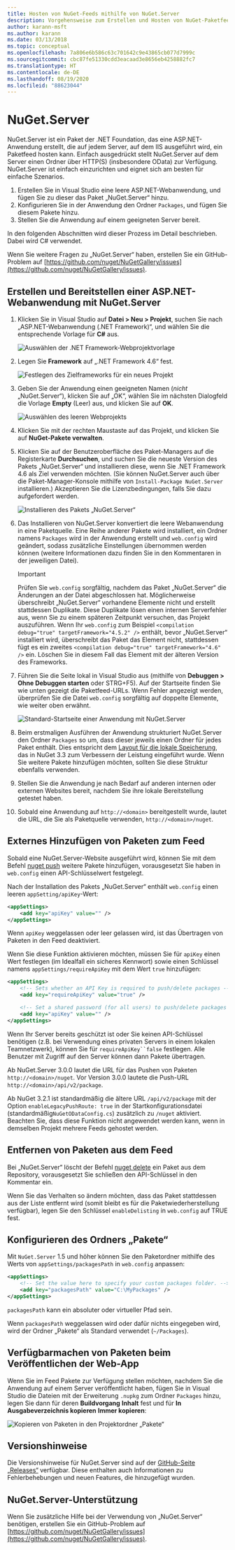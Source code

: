```yaml
---
title: Hosten von NuGet-Feeds mithilfe von NuGet.Server
description: Vorgehensweise zum Erstellen und Hosten von NuGet-Paketfeeds auf einem Server mit IIS mithilfe von NuGet.Server sowie zum Verfügbarmachen von Paketen via HTTP und OData.
author: karann-msft
ms.author: karann
ms.date: 03/13/2018
ms.topic: conceptual
ms.openlocfilehash: 7a806e6b586c63c701642c9e43865cb077d7999c
ms.sourcegitcommit: cbc87fe51330cdd3eacaad3e8656eb4258882fc7
ms.translationtype: HT
ms.contentlocale: de-DE
ms.lasthandoff: 08/19/2020
ms.locfileid: "88623044"
---
```

# <a name="nugetserver"></a>NuGet.Server

NuGet.Server ist ein Paket der .NET Foundation, das eine ASP.NET-Anwendung erstellt, die auf jedem Server, auf dem IIS ausgeführt wird, ein Paketfeed hosten kann. Einfach ausgedrückt stellt NuGet.Server auf dem Server einen Ordner über HTTP(S) (insbesondere OData) zur Verfügung. NuGet.Server ist einfach einzurichten und eignet sich am besten für einfache Szenarios.

1. Erstellen Sie in Visual Studio eine leere ASP.NET-Webanwendung, und fügen Sie zu dieser das Paket „NuGet.Server“ hinzu.
1. Konfigurieren Sie in der Anwendung den Ordner `Packages`, und fügen Sie diesem Pakete hinzu.
1. Stellen Sie die Anwendung auf einem geeigneten Server bereit.

In den folgenden Abschnitten wird dieser Prozess im Detail beschrieben. Dabei wird C# verwendet.

Wenn Sie weitere Fragen zu „NuGet.Server“ haben, erstellen Sie ein GitHub-Problem auf [https://github.com/nuget/NuGetGallery/issues](https://github.com/nuget/NuGetGallery/issues).

## <a name="create-and-deploy-an-aspnet-web-application-with-nugetserver"></a>Erstellen und Bereitstellen einer ASP.NET-Webanwendung mit NuGet.Server

1. Klicken Sie in Visual Studio auf **Datei > Neu > Projekt**, suchen Sie nach „ASP.NET-Webanwendung (.NET Framework)“, und wählen Sie die entsprechende Vorlage für **C#** aus.

    ![Auswählen der .NET Framework-Webprojektvorlage](media/Hosting_00-NuGet.Server-ProjectType.png)

1. Legen Sie **Framework** auf „.NET Framework 4.6“ fest.

    ![Festlegen des Zielframeworks für ein neues Projekt](media/Hosting_01-NuGet.Server-Set4.6.png)

1. Geben Sie der Anwendung einen geeigneten Namen (*nicht* „NuGet.Server“), klicken Sie auf „OK“, wählen Sie im nächsten Dialogfeld die Vorlage **Empty** (Leer) aus, und klicken Sie auf **OK**.

    ![Auswählen des leeren Webprojekts](media/Hosting_02-NuGet.Server-Empty.png)

1. Klicken Sie mit der rechten Maustaste auf das Projekt, und klicken Sie auf **NuGet-Pakete verwalten**.

1. Klicken Sie auf der Benutzeroberfläche des Paket-Managers auf die Registerkarte **Durchsuchen**, und suchen Sie die neueste Version des Pakets „NuGet.Server“ und installieren diese, wenn Sie .NET Framework 4.6 als Ziel verwenden möchten. (Sie können NuGet.Server auch über die Paket-Manager-Konsole mithilfe von `Install-Package NuGet.Server` installieren.) Akzeptieren Sie die Lizenzbedingungen, falls Sie dazu aufgefordert werden.

    ![Installieren des Pakets „NuGet.Server“](media/Hosting_03-NuGet.Server-Package.png)

1. Das Installieren von NuGet.Server konvertiert die leere Webanwendung in eine Paketquelle. Eine Reihe anderer Pakete wird installiert, ein Ordner namens `Packages` wird in der Anwendung erstellt und `web.config` wird geändert, sodass zusätzliche Einstellungen übernommen werden können (weitere Informationen dazu finden Sie in den Kommentaren in der jeweiligen Datei).

    > [!Important]
    > Prüfen Sie `web.config` sorgfältig, nachdem das Paket „NuGet.Server“ die Änderungen an der Datei abgeschlossen hat. Möglicherweise überschreibt „NuGet.Server“ vorhandene Elemente nicht und erstellt stattdessen Duplikate. Diese Duplikate lösen einen internen Serverfehler aus, wenn Sie zu einem späteren Zeitpunkt versuchen, das Projekt auszuführen. Wenn Ihr `web.config` zum Beispiel `<compilation debug="true" targetFramework="4.5.2" />` enthält, bevor „NuGet.Server“ installiert wird, überschreibt das Paket das Element nicht, stattdessen fügt es ein zweites `<compilation debug="true" targetFramework="4.6" />` ein. Löschen Sie in diesem Fall das Element mit der älteren Version des Frameworks.

1. Führen Sie die Seite lokal in Visual Studio aus (mithilfe von **Debuggen > Ohne Debuggen starten** oder STRG+F5). Auf der Startseite finden Sie wie unten gezeigt die Paketfeed-URLs. Wenn Fehler angezeigt werden, überprüfen Sie die Datei `web.config` sorgfältig auf doppelte Elemente, wie weiter oben erwähnt.

    ![Standard-Startseite einer Anwendung mit NuGet.Server](media/Hosting_04-NuGet.Server-FeedHomePage.png)

1.  Beim erstmaligen Ausführen der Anwendung strukturiert NuGet.Server den Ordner `Packages` so um, dass dieser jeweils einen Ordner für jedes Paket enthält. Dies entspricht dem [Layout für die lokale Speicherung](https://blog.nuget.org/20151118/nuget-3.3.html#folder-based-repository-commands), das in NuGet 3.3 zum Verbessern der Leistung eingeführt wurde. Wenn Sie weitere Pakete hinzufügen möchten, sollten Sie diese Struktur ebenfalls verwenden.

1. Stellen Sie die Anwendung je nach Bedarf auf anderen internen oder externen Websites bereit, nachdem Sie ihre lokale Bereitstellung getestet haben.

1. Sobald eine Anwendung auf `http://<domain>` bereitgestellt wurde, lautet die URL, die Sie als Paketquelle verwenden, `http://<domain>/nuget`.

## <a name="adding-packages-to-the-feed-externally"></a>Externes Hinzufügen von Paketen zum Feed

Sobald eine NuGet.Server-Website ausgeführt wird, können Sie mit dem Befehl [nuget push](../reference/cli-reference/cli-ref-push.md) weitere Pakete hinzufügen, vorausgesetzt Sie haben in `web.config` einen API-Schlüsselwert festgelegt.

Nach der Installation des Pakets „NuGet.Server“ enthält `web.config` einen leeren `appSetting/apiKey`-Wert:

```xml
<appSettings>
    <add key="apiKey" value="" />
</appSettings>
```

Wenn `apiKey` weggelassen oder leer gelassen wird, ist das Übertragen von Paketen in den Feed deaktiviert.

Wenn Sie diese Funktion aktivieren möchten, müssen Sie für `apiKey` einen Wert festlegen (im Idealfall ein sicheres Kennwort) sowie einen Schlüssel namens `appSettings/requireApiKey` mit dem Wert `true` hinzufügen:

```xml
<appSettings>
    <!-- Sets whether an API Key is required to push/delete packages -->
    <add key="requireApiKey" value="true" />

    <!-- Set a shared password (for all users) to push/delete packages -->
    <add key="apiKey" value="" />
</appSettings>
```

Wenn Ihr Server bereits geschützt ist oder Sie keinen API-Schlüssel benötigen (z.B. bei Verwendung eines privaten Servers in einem lokalen Teamnetzwerk), können Sie für `requireApiKey``false` festlegen. Alle Benutzer mit Zugriff auf den Server können dann Pakete übertragen.

Ab NuGet.Server 3.0.0 lautet die URL für das Pushen von Paketen `http://<domain>/nuget`. Vor Version 3.0.0 lautete die Push-URL `http://<domain>/api/v2/package`.

Ab NuGet 3.2.1 ist standardmäßig die ältere URL `/api/v2/package` mit der Option `enableLegacyPushRoute: true` in der Startkonfigurationsdatei (standardmäßig`NuGetODataConfig.cs`) zusätzlich zu `/nuget` aktiviert. Beachten Sie, dass diese Funktion nicht angewendet werden kann, wenn in demselben Projekt mehrere Feeds gehostet werden.

## <a name="removing-packages-from-the-feed"></a>Entfernen von Paketen aus dem Feed

Bei „NuGet.Server“ löscht der Befehl [nuget delete](../reference/cli-reference/cli-ref-delete.md) ein Paket aus dem Repository, vorausgesetzt Sie schließen den API-Schlüssel in den Kommentar ein.

Wenn Sie das Verhalten so ändern möchten, dass das Paket stattdessen aus der Liste entfernt wird (somit bleibt es für die Paketwiederherstellung verfügbar), legen Sie den Schlüssel `enableDelisting` in `web.config` auf TRUE fest.

## <a name="configuring-the-packages-folder"></a>Konfigurieren des Ordners „Pakete“

Mit `NuGet.Server` 1.5 und höher können Sie den Paketordner mithilfe des Werts von `appSettings/packagesPath` in `web.config` anpassen:

```xml
<appSettings>
    <!-- Set the value here to specify your custom packages folder. -->
    <add key="packagesPath" value="C:\MyPackages" />
</appSettings>
```

`packagesPath` kann ein absoluter oder virtueller Pfad sein.

Wenn `packagesPath` weggelassen wird oder dafür nichts eingegeben wird, wird der Ordner „Pakete“ als Standard verwendet (`~/Packages`).

## <a name="making-packages-available-when-you-publish-the-web-app"></a>Verfügbarmachen von Paketen beim Veröffentlichen der Web-App

Wenn Sie im Feed Pakete zur Verfügung stellen möchten, nachdem Sie die Anwendung auf einem Server veröffentlicht haben, fügen Sie in Visual Studio die Dateien mit der Erweiterung `.nupkg` zum Ordner `Packages` hinzu, legen Sie dann für deren **Buildvorgang** **Inhalt** fest und für **In Ausgabeverzeichnis kopieren** **Immer kopieren**:

![Kopieren von Paketen in den Projektordner „Pakete“](media/Hosting_05-NuGet.Server-Package-Folder.png)

## <a name="release-notes"></a>Versionshinweise

Die Versionshinweise für NuGet.Server sind auf der [GitHub-Seite „Releases“](https://github.com/NuGet/NuGet.Server/releases) verfügbar.
Diese enthalten auch Informationen zu Fehlerbehebungen und neuen Features, die hinzugefügt wurden.

## <a name="nugetserver-support"></a>NuGet.Server-Unterstützung

Wenn Sie zusätzliche Hilfe bei der Verwendung von „NuGet.Server“ benötigen, erstellen Sie ein GitHub-Problem auf [https://github.com/nuget/NuGetGallery/issues](https://github.com/nuget/NuGetGallery/issues).
